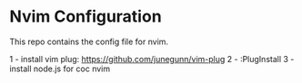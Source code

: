 # Nvim Configuration


This repo contains the config file for nvim. 

1 - install vim plug: https://github.com/junegunn/vim-plug
2 - :PlugInstall
3 - install node.js for coc nvim
